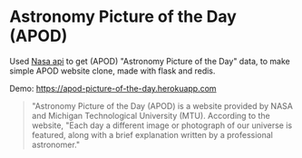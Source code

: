 # Astronomy Picture of the Day (APOD)

Used [Nasa api](https://api.nasa.gov/api.html#apod) to get (APOD) "Astronomy Picture of the Day" data, to make simple APOD website clone, made with flask and redis.

Demo: https://apod-picture-of-the-day.herokuapp.com

> "Astronomy Picture of the Day (APOD) is a website provided by NASA and Michigan Technological University (MTU). According to the website, "Each day a different image or photograph of our universe is featured, along with a brief explanation written by a professional astronomer."
